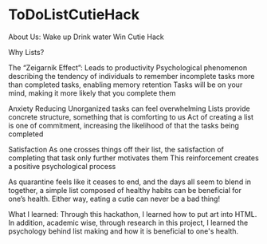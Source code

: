 # ToDoListCutieHack
About Us:
Wake up
Drink water
Win Cutie Hack

Why Lists?

The “Zeigarnik Effect”:
Leads to productivity
Psychological phenomenon describing the tendency of individuals to remember incomplete tasks more than completed tasks, enabling memory retention
Tasks will be on your mind, making it more likely that you complete them

Anxiety Reducing
Unorganized tasks can feel overwhelming
Lists provide concrete structure, something that is comforting to us
Act of creating a list is one of commitment, increasing the likelihood of that the tasks being completed

Satisfaction
As one crosses things off their list, the satisfaction of completing that task only further motivates them 
This reinforcement creates a positive psychological process

As quarantine feels like it ceases to end, and the days all seem to blend in together, a simple list composed of healthy habits can be beneficial for one’s health. Either way, eating a cutie can never be a bad thing! 

What I learned: Through this hackathon, I learned how to put art into HTML. In addition, academic wise, through research in this project, I learned the psychology behind list making and how it is beneficial to one's health.
